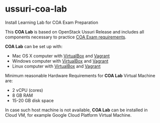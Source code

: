 # ussuri-coa-lab
Install Learning Lab for COA Exam Preparation

This **COA Lab** is based on OpenStack Ussuri Release and includes all components necessary to practice [COA Exam requirements](https://www.openstack.org/coa/requirements/).

**COA Lab** can be set up with:

* Mac OS X computer with [VirtualBox](https://www.virtualbox.org/wiki/Downloads) and [Vagrant](https://www.vagrantup.com/downloads.html)
* Windows computer with [VirtualBox](https://www.virtualbox.org/wiki/Downloads) and [Vagrant](https://www.vagrantup.com/downloads.html)
* Linux computer with [VirtualBox](https://www.virtualbox.org/wiki/Downloads) and [Vagrant](https://www.vagrantup.com/downloads.html)

Minimum reasonable Hardware Requirements for **COA Lab** Virtual Machine are:

* 2 vCPU (cores)
* 8 GB RAM
* 15-20 GB disk space

In case such host machine is not available, **COA Lab** can be installed in Cloud VM, for example Google Cloud Platform Virtual Machine.
